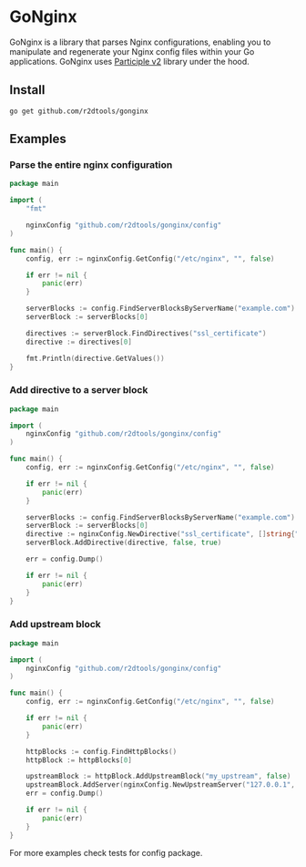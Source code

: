 # GoNginx

GoNginx is a library that parses Nginx configurations, enabling you to manipulate and regenerate your Nginx config files within your Go applications. GoNginx uses [Participle v2](https://github.com/alecthomas/participle) library under the hood.

## Install
```
go get github.com/r2dtools/gonginx
```

## Examples
### Parse the entire nginx configuration
```go
package main

import (
	"fmt"

	nginxConfig "github.com/r2dtools/gonginx/config"
)

func main() {
	config, err := nginxConfig.GetConfig("/etc/nginx", "", false)

	if err != nil {
		panic(err)
	}

	serverBlocks := config.FindServerBlocksByServerName("example.com")
	serverBlock := serverBlocks[0]

	directives := serverBlock.FindDirectives("ssl_certificate")
	directive := directives[0]

	fmt.Println(directive.GetValues())
}
```

### Add directive to a server block
```go
package main

import (
	nginxConfig "github.com/r2dtools/gonginx/config"
)

func main() {
	config, err := nginxConfig.GetConfig("/etc/nginx", "", false)

	if err != nil {
		panic(err)
	}

	serverBlocks := config.FindServerBlocksByServerName("example.com")
	serverBlock := serverBlocks[0]
	directive := nginxConfig.NewDirective("ssl_certificate", []string{"/path/to/certificate"})
	serverBlock.AddDirective(directive, false, true)

	err = config.Dump()

	if err != nil {
		panic(err)
	}
}
```
### Add upstream block
```go
package main

import (
	nginxConfig "github.com/r2dtools/gonginx/config"
)

func main() {
	config, err := nginxConfig.GetConfig("/etc/nginx", "", false)

	if err != nil {
		panic(err)
	}

	httpBlocks := config.FindHttpBlocks()
	httpBlock := httpBlocks[0]

	upstreamBlock := httpBlock.AddUpstreamBlock("my_upstream", false)
	upstreamBlock.AddServer(nginxConfig.NewUpstreamServer("127.0.0.1", []string{"weight=5"}))
	err = config.Dump()

	if err != nil {
		panic(err)
	}
}
```

<p>For more examples check tests for config package.</p>

